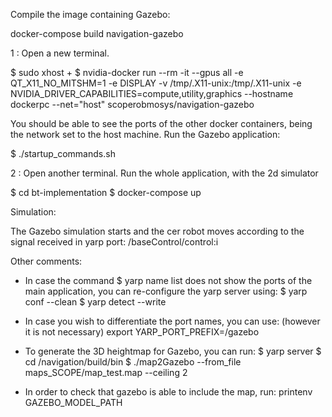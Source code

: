 Compile the image containing Gazebo:

docker-compose build navigation-gazebo

1 : Open a new terminal.

$ sudo xhost +
$ nvidia-docker run --rm -it --gpus all -e QT_X11_NO_MITSHM=1 -e DISPLAY -v /tmp/.X11-unix:/tmp/.X11-unix -e NVIDIA_DRIVER_CAPABILITIES=compute,utility,graphics --hostname dockerpc --net="host" scoperobmosys/navigation-gazebo

You should be able to see the ports of the other docker containers, being the network set to the host machine.
Run the Gazebo application:

$ ./startup_commands.sh

2 : Open another terminal. Run the whole application, with the 2d simulator

$ cd bt-implementation
$ docker-compose up

Simulation:

The Gazebo simulation starts and the cer robot moves according to the signal received in yarp port:
 /baseControl/control:i

Other comments:

- In case the command
$ yarp name list
does not show the ports of the main application, you can re-configure the yarp server using:
$ yarp conf --clean
$ yarp detect --write

- In case you wish to differentiate the port names, you can use: (however it is not necessary)
export YARP_PORT_PREFIX=/gazebo

- To generate the 3D heightmap for Gazebo, you can run:
$ yarp server
$ cd /navigation/build/bin
$ ./map2Gazebo --from_file maps_SCOPE/map_test.map --ceiling 2

- In order to check that gazebo is able to include the map, run:
printenv GAZEBO_MODEL_PATH
